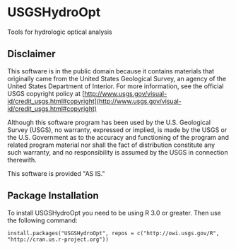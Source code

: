 USGSHydroOpt
============

Tools for hydrologic optical analysis

Disclaimer
----------
This software is in the public domain because it contains materials that originally came from the United States Geological Survey, an agency of the United States Department of Interior. For more information, see the official USGS copyright policy at [http://www.usgs.gov/visual-id/credit_usgs.html#copyright](http://www.usgs.gov/visual-id/credit_usgs.html#copyright)

Although this software program has been used by the U.S. Geological Survey (USGS), no warranty, expressed or implied, is made by the USGS or the U.S. Government as to the accuracy and functioning of the program and related program material nor shall the fact of distribution constitute any such warranty, and no responsibility is assumed by the USGS in connection therewith.

This software is provided "AS IS."


Package Installation
---------------------------------

To install USGSHydroOpt you need to be using R 3.0 or greater. Then use the following command:

	install.packages("USGSHydroOpt", repos = c("http://owi.usgs.gov/R", "http://cran.us.r-project.org"))
